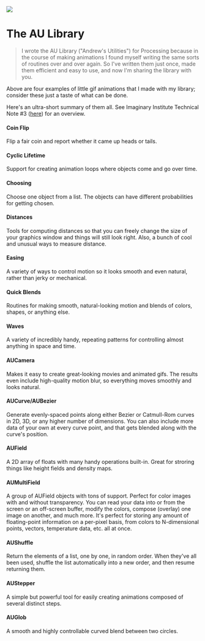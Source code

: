 [![](https://jitpack.io/v/micycle1/AULib.svg)](https://jitpack.io/#micycle1/AULib)

# The AU Library

> I wrote the AU Library ("Andrew's Utilities") for Processing because in the course of making animations I found myself writing the same sorts of routines over and over again. So I've written them just once, made them efficient and easy to use, and now I'm sharing the library with you.

Above are four examples of little gif animations that I made with my library; consider these just a taste of what can be done.

Here's an ultra-short summary of them all. See Imaginary Institute Technical Note #3 ([here](https://imaginary-institute.com/resources/TechNote03/TechNote03.html)) for an overview.
#### Coin Flip
Flip a fair coin and report whether it came up heads or tails.
#### Cyclic Lifetime
Support for creating animation loops where objects come and go over time.
#### Choosing
Choose one object from a list. The objects can have different probabilities for getting chosen.
#### Distances
Tools for computing distances so that you can freely change the size of your graphics window and things will still look right. Also, a bunch of cool and unusual ways to measure distance.
#### Easing
A variety of ways to control motion so it looks smooth and even natural, rather than jerky or mechanical.
#### Quick Blends
Routines for making smooth, natural-looking motion and blends of colors, shapes, or anything else.
#### Waves
A variety of incredibly handy, repeating patterns for controlling almost anything in space and time.
#### AUCamera
Makes it easy to create great-looking movies and animated gifs. The results even include high-quality motion blur, so everything moves smoothly and looks natural.
#### AUCurve/AUBezier
Generate evenly-spaced points along either Bezier or Catmull-Rom curves in 2D, 3D, or any higher number of dimensions. You can also include more data of your own at every curve point, and that gets blended along with the curve's position.
#### AUField
A 2D array of floats with many handy operations built-in. Great for stroring things like height fields and density maps.
#### AUMultiField
A group of AUField objects with tons of support. Perfect for color images with and without transparency. You can read your data into or from the screen or an off-screen buffer, modify the colors, compose (overlay) one image on another, and much more. It's perfect for storing any amount of floating-point information on a per-pixel basis, from colors to N-dimensional points, vectors, temperature data, etc. all at once.
#### AUShuffle
Return the elements of a list, one by one, in random order. When they've all been used, shuffle the list automatically into a new order, and then resume returning them.
#### AUStepper
A simple but powerful tool for easily creating animations composed of several distinct steps.
#### AUGlob
A smooth and highly controllable curved blend between two circles.

